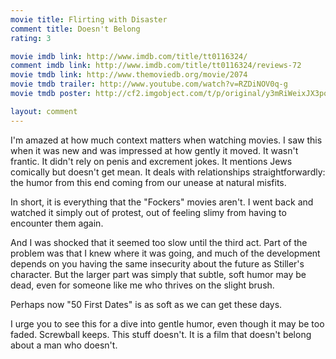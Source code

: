 ```yaml
---
movie title: Flirting with Disaster
comment title: Doesn't Belong
rating: 3

movie imdb link: http://www.imdb.com/title/tt0116324/
comment imdb link: http://www.imdb.com/title/tt0116324/reviews-72
movie tmdb link: http://www.themoviedb.org/movie/2074
movie tmdb trailer: http://www.youtube.com/watch?v=RZDiNOV0q-g
movie tmdb poster: http://cf2.imgobject.com/t/p/original/y3mRiWeixJX3pqLUsv7GQSyZ4q6.jpg

layout: comment
---
```


I'm amazed at how much context matters when watching movies. I saw this when it was new and was impressed at how gently it moved. It wasn't frantic. It didn't rely on penis and excrement jokes. It mentions Jews comically but doesn't get mean. It deals with relationships straightforwardly: the humor from this end coming from our unease at natural misfits.

In short, it is everything that the "Fockers" movies aren't. I went back and watched it simply out of protest, out of feeling slimy from having to encounter them again.

And I was shocked that it seemed too slow until the third act. Part of the problem was that I knew where it was going, and much of the development depends on you having the same insecurity about the future as Stiller's character. But the larger part was simply that subtle, soft humor may be dead, even for someone like me who thrives on the slight brush.

Perhaps now "50 First Dates" is as soft as we can get these days.

I urge you to see this for a dive into gentle humor, even though it may be too faded. Screwball keeps. This stuff doesn't. It is a film that doesn't belong about a man who doesn't.
